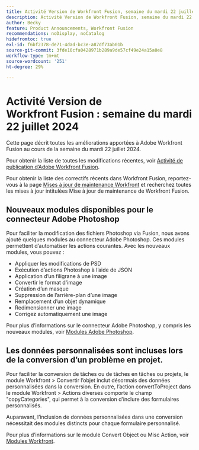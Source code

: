 ```yaml
---
title: Activité Version de Workfront Fusion, semaine du mardi 22 juillet 2024
description: Activité Version de Workfront Fusion, semaine du mardi 22 juillet 2024
author: Becky
feature: Product Announcements, Workfront Fusion
recommendations: noDisplay, noCatalog
hidefromtoc: true
exl-id: f6bf2378-de71-4dad-bc3e-a87df73ab01b
source-git-commit: 3fde10cfa0428971b289a9de57cf49e24a15a0e8
workflow-type: tm+mt
source-wordcount: '251'
ht-degree: 29%

---
```


# Activité Version de Workfront Fusion : semaine du mardi 22 juillet 2024

Cette page décrit toutes les améliorations apportées à Adobe Workfront Fusion au cours de la semaine du mardi 22 juillet 2024.

Pour obtenir la liste de toutes les modifications récentes, voir [Activité de publication d’Adobe Workfront Fusion](../../../product-announcements/product-releases/fusion-release-activity/fusion-release-activity.md).

Pour obtenir la liste des correctifs récents dans Workfront Fusion, reportez-vous à la page [Mises à jour de maintenance Workfront](https://experienceleague.adobe.com/docs/workfront-known-issues/releases/current-updates.html) et recherchez toutes les mises à jour intitulées Mise à jour de maintenance de Workfront Fusion.

## Nouveaux modules disponibles pour le connecteur Adobe Photoshop

Pour faciliter la modification des fichiers Photoshop via Fusion, nous avons ajouté quelques modules au connecteur Adobe Photoshop. Ces modules permettent d’automatiser les actions courantes. Avec les nouveaux modules, vous pouvez :

* Appliquer les modifications de PSD
* Exécution d’actions Photoshop à l’aide de JSON
* Application d’un filigrane à une image
* Convertir le format d&#39;image
* Création d’un masque
* Suppression de l’arrière-plan d’une image
* Remplacement d’un objet dynamique
* Redimensionner une image
* Corrigez automatiquement une image

Pour plus d’informations sur le connecteur Adobe Photoshop, y compris les nouveaux modules, voir [Modules Adobe Photoshop](/help/quicksilver/workfront-fusion/apps-and-their-modules/adobe-photoshop-modules.md).

## Les données personnalisées sont incluses lors de la conversion d’un problème en projet.

Pour faciliter la conversion de tâches ou de tâches en tâches ou projets, le module Workfront > Convertir l’objet inclut désormais des données personnalisées dans la conversion. En outre, l’action convertToProject dans le module Workfront > Actions diverses comporte le champ &quot;copyCategories&quot;, qui permet à la conversion d’inclure des formulaires personnalisés.

Auparavant, l’inclusion de données personnalisées dans une conversion nécessitait des modules distincts pour chaque formulaire personnalisé.

Pour plus d’informations sur le module Convert Object ou Misc Action, voir [Modules Workfront](/help/quicksilver/workfront-fusion/apps-and-their-modules/workfront-modules.md).

